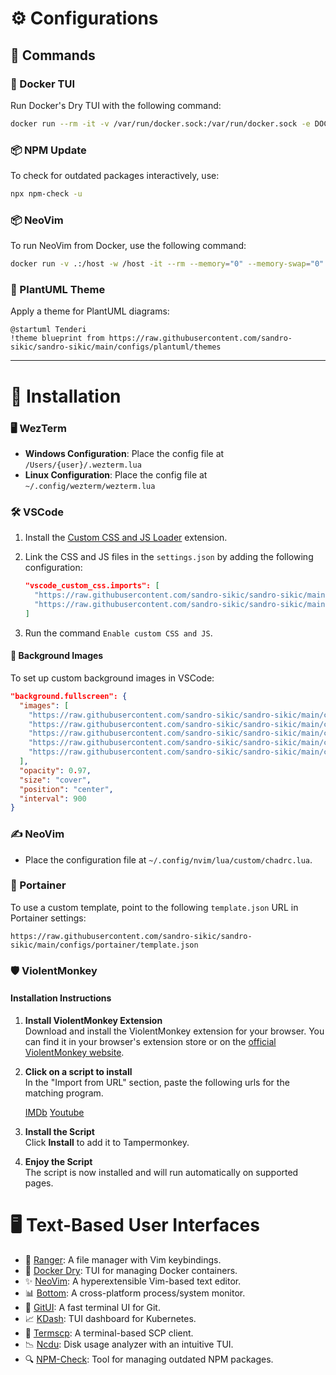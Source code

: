 # ⚙️ Configurations

## 📜 Commands

### 🐳 Docker TUI

Run Docker's Dry TUI with the following command:

```bash
docker run --rm -it -v /var/run/docker.sock:/var/run/docker.sock -e DOCKER_HOST=$DOCKER_HOST moncho/dry
```

### 📦 NPM Update

To check for outdated packages interactively, use:

```bash
npx npm-check -u
```

### 📦 NeoVim 

To run NeoVim from Docker, use the following command:

```bash
docker run -v .:/host -w /host -it --rm --memory="0" --memory-swap="0" --cpu-shares=1024 ghcr.io/sandro-sikic/sandro-sikic-neovim
```

### 🎨 PlantUML Theme

Apply a theme for PlantUML diagrams:

```plantuml
@startuml Tenderi
!theme blueprint from https://raw.githubusercontent.com/sandro-sikic/sandro-sikic/main/configs/plantuml/themes
```

---

# 🚀 Installation

### 🖥️ WezTerm

- **Windows Configuration**: Place the config file at `/Users/{user}/.wezterm.lua`
- **Linux Configuration**: Place the config file at `~/.config/wezterm/wezterm.lua`

### 🛠️ VSCode

1. Install the [Custom CSS and JS Loader](https://marketplace.visualstudio.com/items?itemName=be5invis.vscode-custom-css) extension.
2. Link the CSS and JS files in the `settings.json` by adding the following configuration:

   ```json
   "vscode_custom_css.imports": [
     "https://raw.githubusercontent.com/sandro-sikic/sandro-sikic/main/configs/vscode/style.css",
     "https://raw.githubusercontent.com/sandro-sikic/sandro-sikic/main/configs/vscode/glow.js"
   ]
   ```

3. Run the command `Enable custom CSS and JS`.

#### 🌄 Background Images

To set up custom background images in VSCode:

```json
"background.fullscreen": {
  "images": [
    "https://raw.githubusercontent.com/sandro-sikic/sandro-sikic/main/configs/images/futuristic_alpha_cat.png",
    "https://raw.githubusercontent.com/sandro-sikic/sandro-sikic/main/configs/images/retrowave_cat.png",
    "https://raw.githubusercontent.com/sandro-sikic/sandro-sikic/main/configs/images/retrowave_cat_with_glasses.png",
    "https://raw.githubusercontent.com/sandro-sikic/sandro-sikic/main/configs/images/sunglasses_at_night.png",
    "https://raw.githubusercontent.com/sandro-sikic/sandro-sikic/main/configs/images/wip_synthwave_city__gizille_the_cat.png"
  ],
  "opacity": 0.97,
  "size": "cover",
  "position": "center",
  "interval": 900
}
```

### ✍️ NeoVim

- Place the configuration file at `~/.config/nvim/lua/custom/chadrc.lua`.

### 📂 Portainer

To use a custom template, point to the following `template.json` URL in Portainer settings:

```text
https://raw.githubusercontent.com/sandro-sikic/sandro-sikic/main/configs/portainer/template.json
```

### 🛡️ ViolentMonkey

#### Installation Instructions

1. **Install ViolentMonkey Extension**  
   Download and install the ViolentMonkey extension for your browser. You can find it in your browser's extension store or on the [official ViolentMonkey website](https://violentmonkey.github.io/get-it/).

2. **Click on a script to install**  
   In the "Import from URL" section, paste the following urls for the matching program.
   
    [IMDb](https://github.com/sandro-sikic/sandro-sikic/raw/main/configs/violentMonkey/imdb/index.user.js)
    [Youtube](https://github.com/sandro-sikic/sandro-sikic/raw/main/configs/violentMonkey/youtube/index.user.js)

3. **Install the Script**  
   Click **Install** to add it to Tampermonkey.

4. **Enjoy the Script**  
   The script is now installed and will run automatically on supported pages.

# 🖥️ Text-Based User Interfaces

- 📁 [Ranger](https://github.com/ranger/ranger): A file manager with Vim keybindings.
- 🐳 [Docker Dry](https://github.com/moncho/dry): TUI for managing Docker containers.
- ✨ [NeoVim](https://github.com/neovim/neovim): A hyperextensible Vim-based text editor.
- 📊 [Bottom](https://github.com/ClementTsang/bottom): A cross-platform process/system monitor.
- 🌲 [GitUI](https://github.com/extrawurst/gitui): A fast terminal UI for Git.
- 📈 [KDash](https://github.com/kdash-rs/kdash): TUI dashboard for Kubernetes.
- 📡 [Termscp](https://github.com/veeso/termscp): A terminal-based SCP client.
- 📉 [Ncdu](https://dev.yorhel.nl/ncdu): Disk usage analyzer with an intuitive TUI.
- 🔍 [NPM-Check](https://www.npmjs.com/package/npm-check): Tool for managing outdated NPM packages.
